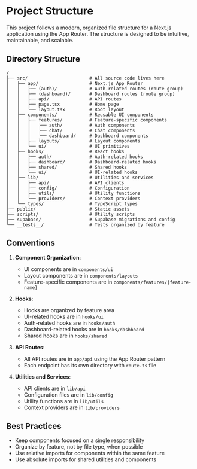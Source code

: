 # Project Structure

This project follows a modern, organized file structure for a Next.js application using the App Router. The structure is designed to be intuitive, maintainable, and scalable.

## Directory Structure

```
/
├── src/                       # All source code lives here
│   ├── app/                   # Next.js App Router
│   │   ├── (auth)/            # Auth-related routes (route group)
│   │   ├── (dashboard)/       # Dashboard routes (route group)
│   │   ├── api/               # API routes
│   │   ├── page.tsx           # Home page
│   │   └── layout.tsx         # Root layout
│   ├── components/            # Reusable UI components
│   │   ├── features/          # Feature-specific components
│   │   │   ├── auth/          # Auth components
│   │   │   ├── chat/          # Chat components
│   │   │   └── dashboard/     # Dashboard components
│   │   ├── layouts/           # Layout components
│   │   └── ui/                # UI primitives
│   ├── hooks/                 # React hooks
│   │   ├── auth/              # Auth-related hooks
│   │   ├── dashboard/         # Dashboard-related hooks
│   │   ├── shared/            # Shared hooks
│   │   └── ui/                # UI-related hooks
│   ├── lib/                   # Utilities and services
│   │   ├── api/               # API clients
│   │   ├── config/            # Configuration
│   │   ├── utils/             # Utility functions
│   │   └── providers/         # Context providers
│   └── types/                 # TypeScript types
├── public/                    # Static assets
├── scripts/                   # Utility scripts
├── supabase/                  # Supabase migrations and config
└── __tests__/                 # Tests organized by feature
```

## Conventions

1. **Component Organization**:
   - UI components are in `components/ui`
   - Layout components are in `components/layouts`
   - Feature-specific components are in `components/features/{feature-name}`

2. **Hooks**:
   - Hooks are organized by feature area
   - UI-related hooks are in `hooks/ui`
   - Auth-related hooks are in `hooks/auth`
   - Dashboard-related hooks are in `hooks/dashboard`
   - Shared hooks are in `hooks/shared`

3. **API Routes**:
   - All API routes are in `app/api` using the App Router pattern
   - Each endpoint has its own directory with `route.ts` file

4. **Utilities and Services**:
   - API clients are in `lib/api`
   - Configuration files are in `lib/config`
   - Utility functions are in `lib/utils`
   - Context providers are in `lib/providers`

## Best Practices

- Keep components focused on a single responsibility
- Organize by feature, not by file type, when possible
- Use relative imports for components within the same feature
- Use absolute imports for shared utilities and components 